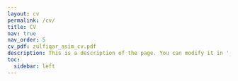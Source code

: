 ```yaml
---
layout: cv
permalink: /cv/
title: CV
nav: true
nav_order: 5
cv_pdf: zulfiqar_asim_cv.pdf
description: This is a description of the page. You can modify it in '_pages/cv.md'. You can also change or remove the top pdf download button.
toc:
  sidebar: left
---
```

